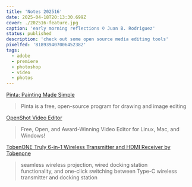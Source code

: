 ```yaml
---
title: 'Notes 202516'
date: 2025-04-18T20:13:30.699Z
cover: ./202516-feature.jpg
caption: 'early morning reflections © Juan B. Rodriguez'
status: published
description: 'check out some open source media editing tools'
pixelfed: '818939407006452382'
tags:
  - adobe
  - premiere
  - photoshop
  - video
  - photos
---
```


[Pinta: Painting Made Simple](https://www.pinta-project.com/)

> Pinta is a free, open-source program for drawing and image editing

[OpenShot Video Editor](https://www.openshot.org/)

> Free, Open, and Award-Winning Video Editor for Linux, Mac, and Windows!

[TobenONE Truly 6-in-1 Wireless Transmitter and HDMI Receiver by Tobenone](https://www.kickstarter.com/projects/verticalgen2/tobenone-truly-5-in-1-wireless-transmit-hub-and-receiver?ref=3suxl3)

> seamless wireless projection, wired docking station functionality, and one-click switching between Type-C wireless transmitter and docking station

